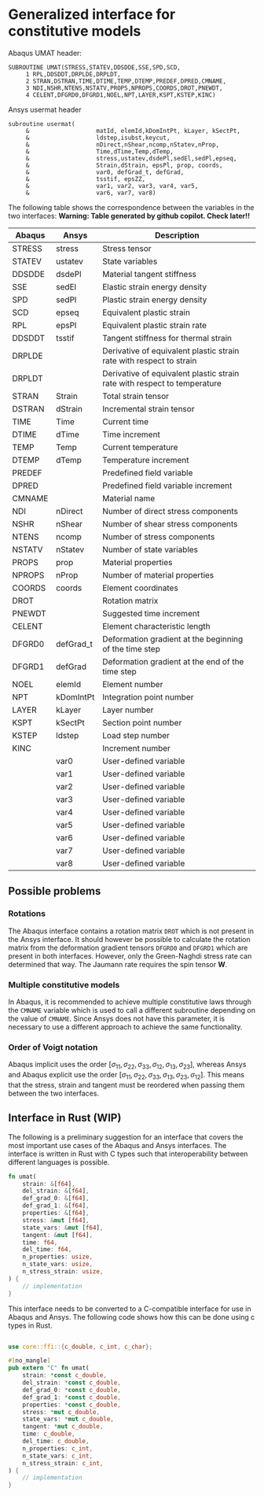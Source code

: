 # Generalized interface for constitutive models

Abaqus UMAT header:

```Fortran
SUBROUTINE UMAT(STRESS,STATEV,DDSDDE,SSE,SPD,SCD,
     1 RPL,DDSDDT,DRPLDE,DRPLDT,
     2 STRAN,DSTRAN,TIME,DTIME,TEMP,DTEMP,PREDEF,DPRED,CMNAME,
     3 NDI,NSHR,NTENS,NSTATV,PROPS,NPROPS,COORDS,DROT,PNEWDT,
     4 CELENT,DFGRD0,DFGRD1,NOEL,NPT,LAYER,KSPT,KSTEP,KINC)
```

Ansys usermat header

```Fortran
subroutine usermat(
     &                   matId, elemId,kDomIntPt, kLayer, kSectPt,
     &                   ldstep,isubst,keycut,
     &                   nDirect,nShear,ncomp,nStatev,nProp,
     &                   Time,dTime,Temp,dTemp,
     &                   stress,ustatev,dsdePl,sedEl,sedPl,epseq,
     &                   Strain,dStrain, epsPl, prop, coords, 
     &                   var0, defGrad_t, defGrad,
     &                   tsstif, epsZZ,
     &                   var1, var2, var3, var4, var5,
     &                   var6, var7, var8)
```


The following table shows the correspondence between the variables in the two interfaces:
**Warning: Table generated by github copilot. Check later!!**

| Abaqus | Ansys | Description |
|--------|-------|-------------|
| STRESS | stress | Stress tensor |
| STATEV | ustatev | State variables |
| DDSDDE | dsdePl | Material tangent stiffness |
| SSE | sedEl | Elastic strain energy density |
| SPD | sedPl | Plastic strain energy density |
| SCD | epseq | Equivalent plastic strain |
| RPL | epsPl | Equivalent plastic strain rate |
| DDSDDT | tsstif | Tangent stiffness for thermal strain |
| DRPLDE | | Derivative of equivalent plastic strain rate with respect to strain |
| DRPLDT | | Derivative of equivalent plastic strain rate with respect to temperature |
| STRAN | Strain | Total strain tensor |
| DSTRAN | dStrain | Incremental strain tensor |
| TIME | Time | Current time |
| DTIME | dTime | Time increment |
| TEMP | Temp | Current temperature |
| DTEMP | dTemp | Temperature increment |
| PREDEF | | Predefined field variable |
| DPRED | | Predefined field variable increment |
| CMNAME | | Material name |
| NDI | nDirect | Number of direct stress components |
| NSHR | nShear | Number of shear stress components |
| NTENS | ncomp | Number of stress components |
| NSTATV | nStatev | Number of state variables |
| PROPS | prop | Material properties |
| NPROPS | nProp | Number of material properties |
| COORDS | coords | Element coordinates |
| DROT | | Rotation matrix |
| PNEWDT | | Suggested time increment |
| CELENT | | Element characteristic length |
| DFGRD0 | defGrad_t | Deformation gradient at the beginning of the time step |
| DFGRD1 | defGrad | Deformation gradient at the end of the time step |
| NOEL | elemId | Element number |
| NPT | kDomIntPt | Integration point number |
| LAYER | kLayer | Layer number |
| KSPT | kSectPt | Section point number |
| KSTEP | ldstep | Load step number |
| KINC | | Increment number |
|  | var0 | User-defined variable |
|  | var1 | User-defined variable |
|  | var2 | User-defined variable |
|  | var3 | User-defined variable |
|  | var4 | User-defined variable |
|  | var5 | User-defined variable |
|  | var6 | User-defined variable |
|  | var7 | User-defined variable |
|  | var8 | User-defined variable |

## Possible problems

### Rotations

The Abaqus interface contains a rotation matrix `DROT` which is not present in the Ansys interface. It should however be possible to calculate the rotation matrix from the deformation gradient tensors `DFGRD0` and `DFGRD1` which are present in both interfaces. However, only the Green-Naghdi stress rate can determined that way. The Jaumann rate requires the spin tensor $\mathbf W$.

### Multiple constitutive models

In Abaqus, it is recommended to achieve multiple constitutive laws through the `CMNAME` variable which is used to call a different subroutine depending on the value of `CMNAME`. Since Ansys does not have this parameter, it is necessary to use a different approach to achieve the same functionality.

### Order of Voigt notation

Abaqus implicit uses the order $[\sigma_{11}, \sigma_{22}, \sigma_{33}, \sigma_{12},\sigma_{13},\sigma_{23}]$, whereas Ansys and Abaqus explicit use the order $[\sigma_{11}, \sigma_{22}, \sigma_{33}, \sigma_{13},\sigma_{23},\sigma_{12}]$. This means that the stress, strain and tangent must be reordered when passing them between the two interfaces.

## Interface in Rust (WIP)

The following is a preliminary suggestion for an interface that covers the most important use cases of the Abaqus and Ansys interfaces. The interface is written in Rust with C types such that interoperability between different languages is possible.

```rust
fn umat(
    strain: &[f64],
    del_strain: &[f64],
    def_grad_0: &[f64],
    def_grad_1: &[f64],
    properties: &[f64],
    stress: &mut [f64],
    state_vars: &mut [f64],
    tangent: &mut [f64],
    time: f64,
    del_time: f64,
    n_properties: usize,
    n_state_vars: usize,
    n_stress_strain: usize,
) {
    // implementation
}
```

This interface needs to be converted to a C-compatible interface for use in Abaqus and Ansys. The following code shows how this can be done using c types in Rust.

```rust

use core::ffi::{c_double, c_int, c_char};

#[no_mangle]
pub extern "C" fn umat(
    strain: *const c_double,
    del_strain: *const c_double,
    def_grad_0: *const c_double,
    def_grad_1: *const c_double,
    properties: *const c_double,
    stress: *mut c_double,
    state_vars: *mut c_double,
    tangent: *mut c_double,
    time: c_double,
    del_time: c_double,
    n_properties: c_int,
    n_state_vars: c_int,
    n_stress_strain: c_int,
) {
    // implementation
}
```